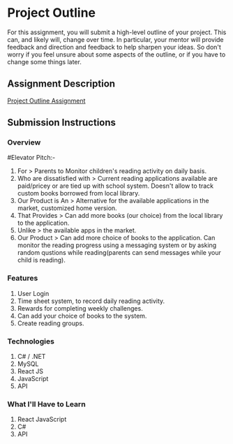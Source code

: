 # Project Outline
For this assignment, you will submit a high-level outline of your project. This can, and likely will, change over time. In particular, your mentor will provide feedback and direction and feedback to help sharpen your ideas. So don't worry if you feel unsure about some aspects of the outline, or if you have to change some things later.


## Assignment Description
[Project Outline Assignment](https://education.launchcode.org/liftoff/assignments/project-outline/)

## Submission Instructions

### Overview
  #Elevator Pitch:-
1. For > Parents to Monitor children's reading activity on daily basis.
2. Who are dissatisfied with > Current reading applications available are paid/pricey or are tied up with school system. Doesn't allow to track custom books borrowed from local library.
3. Our Product is An > Alternative for the available applications
in the market, customized home version.
4. That Provides > Can add more books (our choice) from the local library to the application.
5. Unlike > the available apps in the market.
6. Our Product > Can add more choice of books to the application.
Can monitor the reading progress using a messaging system or by asking random qustions while reading(parents can send messages while your child is reading).
### Features
 1. User Login
 2. Time sheet system, to record daily reading activity.
 3. Rewards for completing weekly challenges.
 3. Can add your choice of books to the system.
 4. Create reading groups.
### Technologies
 1. C# / .NET
 2. MySQL
 3. React JS
 4. JavaScript
 5. API

### What I'll Have to Learn
 1. React JavaScript
 2. C#
 3. API